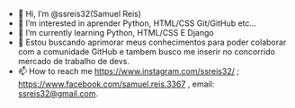 - 👋 Hi, I’m @ssreis32(Samuel Reis)
- 👀 I’m interested in  aprender Python, HTML/CSS Git/GitHub  etc...
- 🌱 I’m currently learning  Python, HTML/CSS E Django
- 💞️ Estou  buscando aprimorar meus conhecimentos para poder colaborar com a comunidade GitHub e tambem busco me inserir no concorrido mercado de trabalho de devs.
- 📫 How to reach me https://www.instagram.com/ssreis32/ ; https://www.facebook.com/samuel.reis.3367 , email: ssreis32@gmail.com.

<!---
ssreis32/ssreis32 is a ✨ special ✨ repository because its `README.md` (this file) appears on your GitHub profile.
You can click the Preview link to take a look at your changes.
--->
